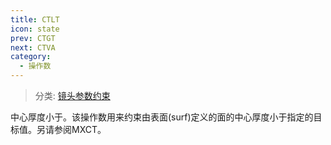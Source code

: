 ```yaml
---
title: CTLT
icon: state
prev: CTGT
next: CTVA
category:
  - 操作数
---
```


> 分类: [镜头参数约束](/hb/operands/130/871/  "Zemax 操作数 镜头参数约束")

中心厚度小于。该操作数用来约束由表面(surf)定义的面的中心厚度小于指定的目标值。另请参阅MXCT。